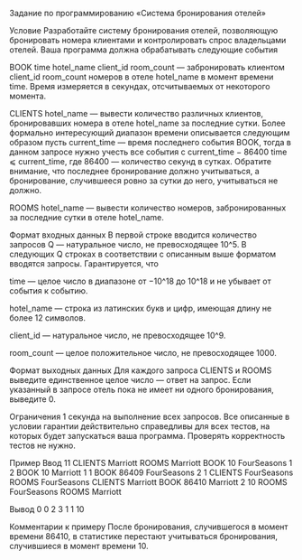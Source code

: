 Задание по программированию «Система бронирования отелей»
 

Условие
Разработайте систему бронирования отелей, позволяющую бронировать номера клиентами и контролировать спрос владельцами отелей. Ваша программа должна обрабатывать следующие события

BOOK time hotel_name client_id room_count — забронировать клиентом client_id room_count номеров в отеле hotel_name в момент времени time. Время измеряется в секундах, отсчитываемых от некоторого момента.

CLIENTS hotel_name — вывести количество различных клиентов, бронировавших номера в отеле hotel_name за последние сутки. Более формально интересующий диапазон времени описывается следующим образом пусть current_time — время последнего события BOOK, тогда в данном запросе нужно учесть все события с current_time − 86400  time ⩽ current_time, где 86400 — количество секунд в сутках. Обратите внимание, что последнее бронирование должно учитываться, а бронирование, случившееся ровно за сутки до него, учитываться не должно.

ROOMS hotel_name — вывести количество номеров, забронированных за последние сутки в отеле hotel_name.

Формат входных данных
В первой строке вводится количество запросов Q — натуральное число, не превосходящее 10^5. В следующих Q строках в соответствии с описанным выше форматом вводятся запросы. Гарантируется, что

time — целое число в диапазоне от −10^18 до 10^18 и не убывает от события к событию.

hotel_name — строка из латинских букв и цифр, имеющая длину не более 12 символов.

client_id — натуральное число, не превосходящее 10^9.

room_count — целое положительное число, не превосходящее 1000.

Формат выходных данных
Для каждого запроса CLIENTS и ROOMS выведите единственное целое число — ответ на запрос. Если указанный в запросе отель пока не имеет ни одного бронирования, выведите 0.

Ограничения
1 секунда на выполнение всех запросов. Все описанные в условии гарантии действительно справедливы для всех тестов, на которых будет запускаться ваша программа. Проверять корректность тестов не нужно.

Пример
Ввод
11
CLIENTS Marriott
ROOMS Marriott
BOOK 10 FourSeasons 1 2
BOOK 10 Marriott 1 1
BOOK 86409 FourSeasons 2 1
CLIENTS FourSeasons
ROOMS FourSeasons
CLIENTS Marriott
BOOK 86410 Marriott 2 10
ROOMS FourSeasons
ROOMS Marriott
 

Вывод
0
0
2
3
1
1
10
 

Комментарии к примеру
После бронирования, случившегося в момент времени 86410, в статистике перестают учитываться бронирования, случившиеся в момент времени 10.